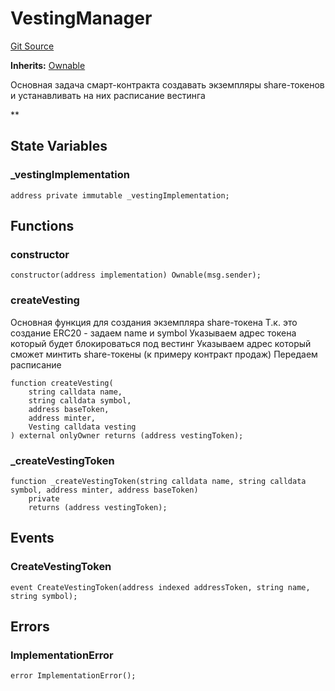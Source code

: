 # VestingManager
[Git Source](https://github.com/BJustCoin/BJustCoin/blob/e7038856495a90d82d025f98c39648e6605afbeb/src/flatten/VestingManager_flattened.sol)

**Inherits:**
[Ownable](/src/flatten/ICOManager_flatten.sol/abstract.Ownable.md)

Основная задача смарт-контракта создавать экземпляры share-токенов
и устанавливать на них расписание вестинга

**


## State Variables
### _vestingImplementation

```solidity
address private immutable _vestingImplementation;
```


## Functions
### constructor


```solidity
constructor(address implementation) Ownable(msg.sender);
```

### createVesting

Основная функция для создания экземпляра share-токена
Т.к. это создание ERC20 - задаем name и symbol
Указываем адрес токена который будет блокироваться под вестинг
Указываем адрес который сможет минтить share-токены (к примеру контракт продаж)
Передаем расписание


```solidity
function createVesting(
    string calldata name,
    string calldata symbol,
    address baseToken,
    address minter,
    Vesting calldata vesting
) external onlyOwner returns (address vestingToken);
```

### _createVestingToken


```solidity
function _createVestingToken(string calldata name, string calldata symbol, address minter, address baseToken)
    private
    returns (address vestingToken);
```

## Events
### CreateVestingToken

```solidity
event CreateVestingToken(address indexed addressToken, string name, string symbol);
```

## Errors
### ImplementationError

```solidity
error ImplementationError();
```

